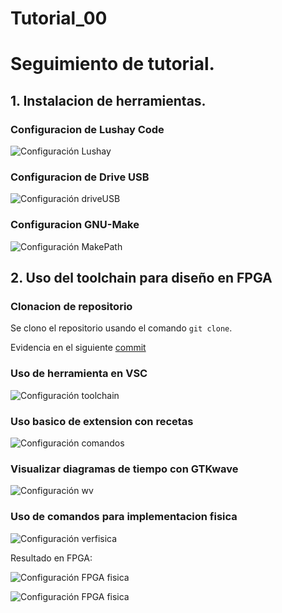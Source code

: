 # Tutorial_00

# Seguimiento de tutorial.

## 1. Instalacion de herramientas.

### Configuracion de Lushay Code

![Configuración Lushay](imagenes/conf_lushay.png)

### Configuracion de Drive USB

![Configuración driveUSB](imagenes/drive1.jpg)

### Configuracion GNU-Make

![Configuración MakePath](imagenes/conf_makePath.png)

## 2. Uso del toolchain para diseño en FPGA

### Clonacion de repositorio

Se clono el repositorio usando el comando `git clone`.

Evidencia en el siguiente [commit](https://github.com/raquetq/tutorial_00/commit/e61a09a99a32b3e93efcc80ed6f62a655fd57cfc)

### Uso de herramienta en VSC

![Configuración toolchain](imagenes/uso_terminal_toolchain.png)

### Uso basico de extension con recetas

![Configuración comandos](imagenes/verf_comandos.png)

### Visualizar diagramas de tiempo con GTKwave

![Configuración wv](imagenes/verf_wv.png)

### Uso de comandos para implementacion fisica

![Configuración verfisica](imagenes/verf_fisica.png)

Resultado en FPGA:

![Configuración FPGA fisica](imagenes/fpga1.jpg)

![Configuración FPGA fisica](imagenes/fpga2.jpg)
